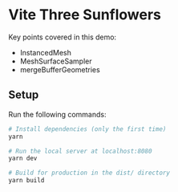 # Vite Three Sunflowers

Key points covered in this demo:

- InstancedMesh
- MeshSurfaceSampler
- mergeBufferGeometries

## Setup

Run the following commands:

```bash
# Install dependencies (only the first time)
yarn

# Run the local server at localhost:8080
yarn dev

# Build for production in the dist/ directory
yarn build
```
